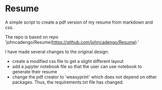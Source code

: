 Resume
======

A simple script to create a pdf version of my resume from markdown and css.

The repo is based on repo 'johncadengo/Resume(https://github.com/johncadengo/Resume).' 

I have made several changes to the original design: 
- create a modified css file to get a slight different layout
- add a jupyter notebook file so that the user can use notebook to generate their resume
- change the pdf creator to 'weasyprint' which does not depend on other packages. Thus, the requirements.txt file has changed. 

